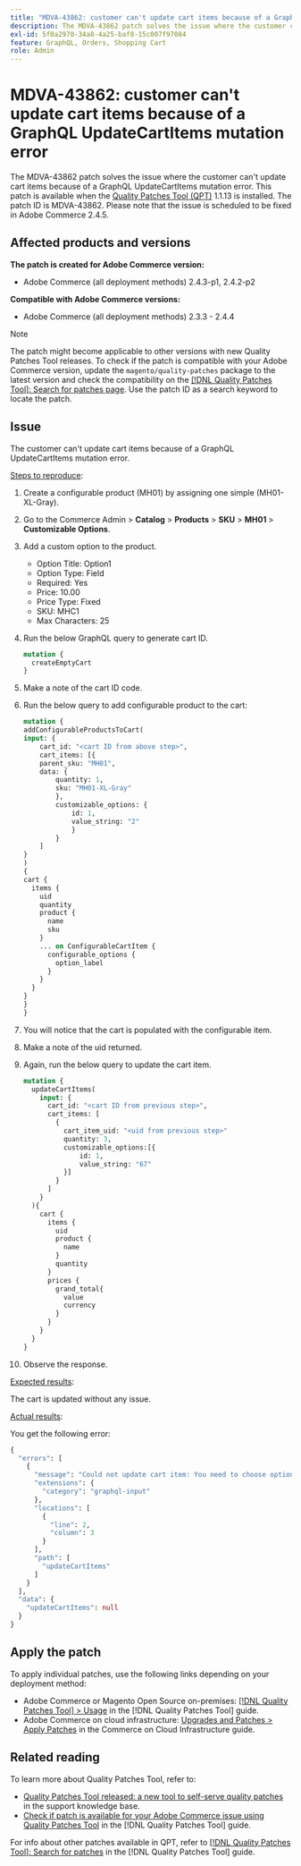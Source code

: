 ```yaml
---
title: "MDVA-43862: customer can't update cart items because of a GraphQL UpdateCartItems mutation error"
description: The MDVA-43862 patch solves the issue where the customer can't update cart items because of a GraphQL UpdateCartItems mutation error. This patch is available when the [Quality Patches Tool (QPT)](https://experienceleague.adobe.com/en/docs/commerce-knowledge-base/kb/announcements/commerce-announcements/magento-quality-patches-released-new-tool-to-self-serve-quality-patches) 1.1.13 is installed. The patch ID is MDVA-43862. Please note that the issue is scheduled to be fixed in Adobe Commerce 2.4.5.
exl-id: 5f0a2970-34a8-4a25-baf8-15c007f97084
feature: GraphQL, Orders, Shopping Cart
role: Admin
---
```

# MDVA-43862: customer can't update cart items because of a GraphQL UpdateCartItems mutation error

The MDVA-43862 patch solves the issue where the customer can't update cart items because of a GraphQL UpdateCartItems mutation error. This patch is available when the [Quality Patches Tool (QPT)](https://experienceleague.adobe.com/en/docs/commerce-knowledge-base/kb/announcements/commerce-announcements/magento-quality-patches-released-new-tool-to-self-serve-quality-patches) 1.1.13 is installed. The patch ID is MDVA-43862. Please note that the issue is scheduled to be fixed in Adobe Commerce 2.4.5.

## Affected products and versions

**The patch is created for Adobe Commerce version:**

* Adobe Commerce (all deployment methods) 2.4.3-p1, 2.4.2-p2

**Compatible with Adobe Commerce versions:**

* Adobe Commerce (all deployment methods) 2.3.3 - 2.4.4

>[!NOTE]
>
>The patch might become applicable to other versions with new Quality Patches Tool releases. To check if the patch is compatible with your Adobe Commerce version, update the `magento/quality-patches` package to the latest version and check the compatibility on the [[!DNL Quality Patches Tool]: Search for patches page](https://experienceleague.adobe.com/en/docs/commerce-knowledge-base/kb/announcements/commerce-announcements/magento-quality-patches-released-new-tool-to-self-serve-quality-patches). Use the patch ID as a search keyword to locate the patch.

## Issue

The customer can't update cart items because of a GraphQL UpdateCartItems mutation error.

<u>Steps to reproduce</u>:

1. Create a configurable product (MH01) by assigning one simple (MH01-XL-Gray).
1. Go to the Commerce Admin > **Catalog** > **Products** > **SKU** > **MH01** > **Customizable Options**.
1. Add a custom option to the product.
    * Option Title: Option1
    * Option Type: Field
    * Required: Yes
    * Price: 10.00
    * Price Type: Fixed
    * SKU: MHC1
    * Max Characters: 25
1. Run the below GraphQL query to generate cart ID.

    ```GraphQL
    mutation {
      createEmptyCart
    }
    ```

1. Make a note of the cart ID code.
1. Run the below query to add configurable product to the cart:

    ```GraphQL
    mutation {
    addConfigurableProductsToCart(
    input: {
        cart_id: "<cart ID from above step>",
        cart_items: [{
        parent_sku: "MH01",
        data: {
            quantity: 1,
            sku: "MH01-XL-Gray"
            },
            customizable_options: {
                id: 1,
                value_string: "2"
                }
            }
        ]
    }
    )
    {
    cart {
      items {
        uid
        quantity
        product {
          name
          sku
        }
        ... on ConfigurableCartItem {
          configurable_options {
            option_label
          }
        }
      }
    }
    }
    }
    ```

1. You will notice that the cart is populated with the configurable item.
1. Make a note of the uid returned.
1. Again, run the below query to update the cart item.

    ```GraphQL
    mutation {
      updateCartItems(
        input: {
          cart_id: "<cart ID from previous step>",
          cart_items: [
            {
              cart_item_uid: "<uid from previous step>"
              quantity: 3,
              customizable_options:[{
                  id: 1,
                  value_string: "67"
              }]
            }
          ]
        }
      ){
        cart {
          items {
            uid
            product {
              name
            }
            quantity
          }
          prices {
            grand_total{
              value
              currency
            }
          }
        }
      }
    }
    ```

1. Observe the response.

<u>Expected results</u>:

The cart is updated without any issue.

<u>Actual results</u>:

You get the following error:

```GraphQL
{
  "errors": [
    {
      "message": "Could not update cart item: You need to choose options for your item.",
      "extensions": {
        "category": "graphql-input"
      },
      "locations": [
        {
          "line": 2,
          "column": 3
        }
      ],
      "path": [
        "updateCartItems"
      ]
    }
  ],
  "data": {
    "updateCartItems": null
  }
}
```

## Apply the patch

To apply individual patches, use the following links depending on your deployment method:

* Adobe Commerce or Magento Open Source on-premises: [[!DNL Quality Patches Tool] > Usage](/help/tools/quality-patches-tool/usage.md) in the [!DNL Quality Patches Tool] guide.
* Adobe Commerce on cloud infrastructure: [Upgrades and Patches > Apply Patches](https://experienceleague.adobe.com/docs/commerce-cloud-service/user-guide/develop/upgrade/apply-patches.html) in the Commerce on Cloud Infrastructure guide.

## Related reading

To learn more about Quality Patches Tool, refer to:

* [Quality Patches Tool released: a new tool to self-serve quality patches](https://experienceleague.adobe.com/en/docs/commerce-knowledge-base/kb/announcements/commerce-announcements/magento-quality-patches-released-new-tool-to-self-serve-quality-patches) in the support knowledge base.
* [Check if patch is available for your Adobe Commerce issue using Quality Patches Tool](/help/tools/quality-patches-tool/patches-available-in-qpt/check-patch-for-magento-issue-with-magento-quality-patches.md) in the [!DNL Quality Patches Tool] guide.

For info about other patches available in QPT, refer to [[!DNL Quality Patches Tool]: Search for patches](https://experienceleague.adobe.com/tools/commerce-quality-patches/index.html) in the [!DNL Quality Patches Tool] guide.
